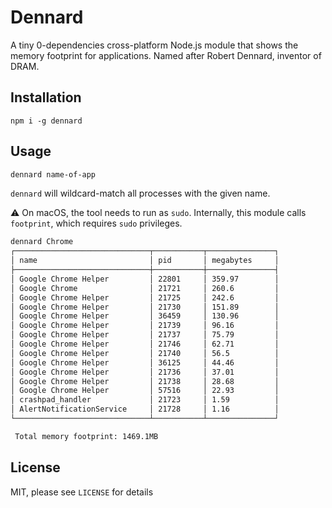 # Dennard

A tiny 0-dependencies cross-platform Node.js module that shows the memory
footprint for applications. Named after Robert Dennard, inventor of DRAM.

## Installation

```
npm i -g dennard
```

## Usage

```sh
dennard name-of-app
```

`dennard` will wildcard-match all processes with the given name.

:warning: On macOS, the tool needs to run as `sudo`. Internally, this module
calls `footprint`, which requires `sudo` privileges.

```sh
dennard Chrome
┌──────────────────────────────┬───────────┬───────────────┐
│ name                         │ pid       │ megabytes     │
├──────────────────────────────┼───────────┼───────────────┤
│ Google Chrome Helper         │ 22801     │ 359.97        │
│ Google Chrome                │ 21721     │ 260.6         │
│ Google Chrome Helper         │ 21725     │ 242.6         │
│ Google Chrome Helper         │ 21730     │ 151.89        │
│ Google Chrome Helper         │ 36459     │ 130.96        │
│ Google Chrome Helper         │ 21739     │ 96.16         │
│ Google Chrome Helper         │ 21737     │ 75.79         │
│ Google Chrome Helper         │ 21746     │ 62.71         │
│ Google Chrome Helper         │ 21740     │ 56.5          │
│ Google Chrome Helper         │ 36125     │ 44.46         │
│ Google Chrome Helper         │ 21736     │ 37.01         │
│ Google Chrome Helper         │ 21738     │ 28.68         │
│ Google Chrome Helper         │ 57516     │ 22.93         │
│ crashpad_handler             │ 21723     │ 1.59          │
│ AlertNotificationService     │ 21728     │ 1.16          │
└──────────────────────────────┴───────────┴───────────────┘

 Total memory footprint: 1469.1MB
```

## License
MIT, please see `LICENSE` for details
